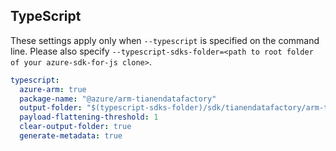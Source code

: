 ## TypeScript

These settings apply only when `--typescript` is specified on the command line.
Please also specify `--typescript-sdks-folder=<path to root folder of your azure-sdk-for-js clone>`.

``` yaml $(typescript)
typescript:
  azure-arm: true
  package-name: "@azure/arm-tianendatafactory"
  output-folder: "$(typescript-sdks-folder)/sdk/tianendatafactory/arm-tianendatafactory"
  payload-flattening-threshold: 1
  clear-output-folder: true
  generate-metadata: true
```
